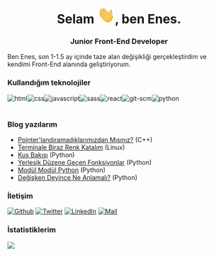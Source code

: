<h1 align="center">Selam <img src="https://raw.githubusercontent.com/ABSphreak/ABSphreak/master/gifs/Hi.gif" width="40px" />, ben Enes.</h1>
<h3 align="center">Junior Front-End Developer</h3>

Ben Enes, son 1-1.5 ay içinde taze alan değişikliği gerçekleştirdim ve kendimi Front-End alanında geliştiriyorum.

<h3>Kullandığım teknolojiler</h3>

<img align="left" src="https://raw.githubusercontent.com/rahul-jha98/github_readme_icons/main/language_and_tools/square/html/html.svg" alt="html" height="42px"/>
<img align="left" src="https://raw.githubusercontent.com/rahul-jha98/github_readme_icons/main/language_and_tools/square/css/css.svg" alt="css" height="42px"/>
<img align="left" src="https://raw.githubusercontent.com/rahul-jha98/github_readme_icons/main/language_and_tools/square/javascript/javascript.svg" alt="javascript" height="42px"/>
<img align="left" src="https://raw.githubusercontent.com/rahul-jha98/github_readme_icons/main/language_and_tools/square/sass/sass.svg" alt="sass" height="42px"/>
<img align="left" src="https://raw.githubusercontent.com/rahul-jha98/github_readme_icons/main/language_and_tools/square/react/react.svg" alt="react" height="42px"/>
<img align="left" src="https://raw.githubusercontent.com/rahul-jha98/github_readme_icons/main/language_and_tools/square/git-scm/git-scm.svg" alt="git-scm" height="42px"/>
<img align="left" src="https://raw.githubusercontent.com/rahul-jha98/github_readme_icons/main/language_and_tools/square/python/python.svg" alt="python" height="42px"/>

<br><br>

<h3>Blog yazılarım</h3>

- [Pointer'landıramadıklarımızdan Mısınız?](https://enesbaspinar.me/blog/cpp/pointerlandiramadiklarimizdanmisiniz) (C++)
- [Terminale Biraz Renk Katalım](https://enesbaspinar.me/blog/ubuntu/terminale-renk-katalim) (Linux)
- [Kuş Bakışı](https://enesbaspinar.me/blog/python/kus-bakisi-python) (Python)
- [Yerleşik Düzene Geçen Fonksiyonlar](https://enesbaspinar.me/blog/python/yerlesik-duzene-gecen-fonksiyonlar) (Python)
- [Modül Modül Python](https://enesbaspinar.me/blog/python/modul-modul-python-random) (Python)
- [Değişken Deyince Ne Anlamalı?](https://enesbaspinar.me/blog/python/degisken-deyince-ne-anlamali) (Python)

<h3>İletişim</h3>

<p>
    <a href="https://github.com/baspinarenes" target="_blank"><img alt="Github" src="https://img.shields.io/badge/@baspinarenes-%2312100E.svg?style=flat-square&logo=Github&logoColor=white" height=22/></a> 
    <a href="https://twitter.com/enesbaspinar0" target="_blank"><img alt="Twitter" src="https://img.shields.io/badge/@enesbaspinar0-%231DA1F2.svg?style=flat-square&logo=Twitter&logoColor=white" height=22/></a> 
    <a href="https://www.linkedin.com/in/enesbaspinar" target="_blank"><img alt="LinkedIn" src="https://img.shields.io/badge/@enesbaspinar-%230077B5.svg?style=flat-square&logo=linkedin&logoColor=white" height=22/></a>
    <a href="mailto:enesbaspinar07@gmail.com" target="_blank"><img alt="Mail" src="https://img.shields.io/badge/enesbaspinar07@gmail.com-c14438?style=flat-square&logo=Gmail&logoColor=white" height=22/></a>
</p>

<h3>İstatistiklerim</h3>

<img src="https://github-readme-stats.vercel.app/api?username=baspinarenes&show_icons=true">
